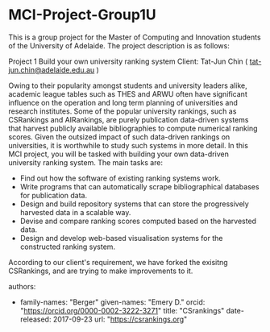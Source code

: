# MCI-Project-Group1U
This is a group project for the Master of Computing and Innovation students of the University of Adelaide.
The project description is as follows:

Project 1 Build your own university ranking system
Client: Tat-Jun Chin ( tat-jun.chin@adelaide.edu.au )

Owing to their popularity amongst students and university leaders alike, academic league tables such as THES and ARWU often have significant influence on the operation and long term planning of universities and research institutes. Some of the popular university rankings, such as CSRankings and AIRankings, are purely publication data-driven systems that harvest publicly available bibliographies to compute numerical ranking scores. Given the outsized impact of such data-driven rankings on universities, it is worthwhile to study such systems in more detail.
In this MCI project, you will be tasked with building your own data-driven university ranking system. The main tasks are:
- Find out how the software of existing ranking systems work.
- Write programs that can automatically scrape bibliographical databases for publication data.
- Design and build repository systems that can store the progressively harvested data in a scalable way.
- Devise and compare ranking scores computed based on the harvested data.
- Design and develop web-based visualisation systems for the constructed ranking system.


According to our client's requirement, we have forked the exisitng CSRankings, and are trying to make improvements to it.

authors:
- family-names: "Berger"
  given-names: "Emery D."
  orcid: "https://orcid.org/0000-0002-3222-3271"
title: "CSrankings"
date-released: 2017-09-23
url: "https://csrankings.org"
